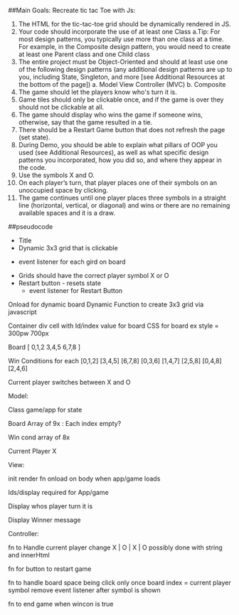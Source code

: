 ##Main Goals: 
Recreate tic tac Toe with Js:

1. The HTML for the tic-tac-toe grid should be dynamically rendered in JS.
2. Your code should incorporate the use of at least one Class 
    a.Tip: For most design patterns, you typically use more than one class at a time. For example, in the Composite design pattern, you would need to create at least one Parent class and one Child class
3. The entire project must be Object-Oriented and should at least use one of the following design patterns (any additional design patterns are up to you, including State, Singleton, and more [see Additional Resources at the bottom of the page])
a. Model View Controller (MVC)
b. Composite
4. The game should let the players know who's turn it is.
5. Game tiles should only be clickable once, and if the game is over they should not be clickable at all.
6. The game should display who wins the game if someone wins, otherwise, say that the game resulted in a tie.
7. There should be a Restart Game button that does not refresh the page (set state).
8. During Demo, you should be able to explain what pillars of OOP you used (see Additional Resources), as well as what specific design patterns you incorporated, how you did so, and where they appear in the code.
9. Use the symbols X and O.
10. On each player’s turn, that player places one of their symbols on an unoccupied space by clicking.
11. The game continues until one player places three symbols in a straight line (horizontal, vertical, or diagonal) and wins or there are no remaining available spaces and it is a draw.


##pseudocode

* Title
* Dynamic 3x3 grid that is clickable
 - event listener for each gird on board
* Grids should have the correct player symbol X or O
* Restart button - resets state
  - event listener for Restart Button

Onload for dynamic board
Dynamic Function to create 3x3 grid via javascript

Container div cell with Id/index value for board 
CSS for board ex style = 300pw 700px

Board [
    0,1,2
    3,4,5
    6,7,8
]

Win Conditions for each 
[0,1,2] [3,4,5] [6,7,8]
[0,3,6] [1,4,7] [2,5,8]
[0,4,8] [2,4,6]

Current player switches between X and O


Model:

Class game/app for state

Board Array of 9x : Each index empty? 

Win cond array of 8x 

Current Player X


View:

init 
render fn onload on body when app/game loads

Ids/display required for App/game

Display whos player turn it is 

Display Winner message



Controller:

fn to Handle current player change X | O | X | O 
possibly done with string and innerHtml

fn for button to restart game
 
fn to handle board space being click only once 
  board index = current player symbol
  remove event listener after symbol is shown 

fn to end game when wincon is true